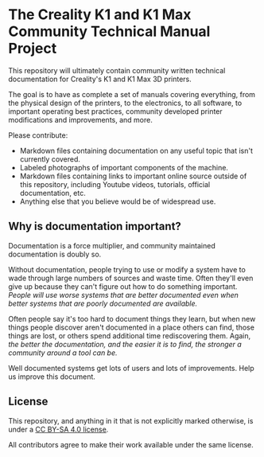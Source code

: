 # The Creality K1 and K1 Max Community Technical Manual Project

This repository will ultimately contain community written
technical documentation for Creality's K1 and K1 Max 3D
printers.

The goal is to have as complete a set of manuals covering everything,
from the physical design of the printers, to the electronics, to all
software, to important operating best practices, community developed
printer modifications and improvements, and more.

Please contribute:

* Markdown files containing documentation on any useful topic that
  isn't currently covered.
* Labeled photographs of important components of the machine.
* Markdown files containing links to important online source outside
  of this repository, including Youtube videos, tutorials, official
  documentation, etc.
* Anything else that you believe would be of widespread use. 

## Why is documentation important?

Documentation is a force multiplier, and community maintained
documentation is doubly so.

Without documentation, people trying to use or modify a system have to
wade through large numbers of sources and waste time. Often they'll
even give up because they can't figure out how to do something
important. *People will use worse systems that are better documented
even when better systems that are poorly documented are available.*

Often people say it's too hard to document things they learn, but when
new things people discover aren't documented in a place others can
find, those things are lost, or others spend additional time
rediscovering them. Again, *the better the documentation, and the
easier it is to find, the stronger a community around a tool can be.*

Well documented systems get lots of users and lots of
improvements. Help us improve this document.

## License

This repository, and anything in it that is not explicitly marked
otherwise, is under a [CC BY-SA 4.0
license](http://creativecommons.org/licenses/by-sa/4.0/).

All contributors agree to make their work available under the same
license.
